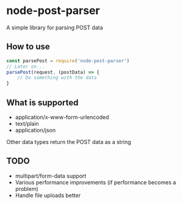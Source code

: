 # node-post-parser
A simple library for parsing POST data
## How to use
```js
const parsePost = require('node-post-parser')
// Later on...
parsePost(request, (postData) => {
    // Do something with the data
}
```
## What is supported
* application/x-www-form-urlencoded
* text/plain
* application/json

Other data types return the POST data as a string

## TODO
* multipart/form-data support
* Various performance improvements (if performance becomes a problem)
* Handle file uploads better